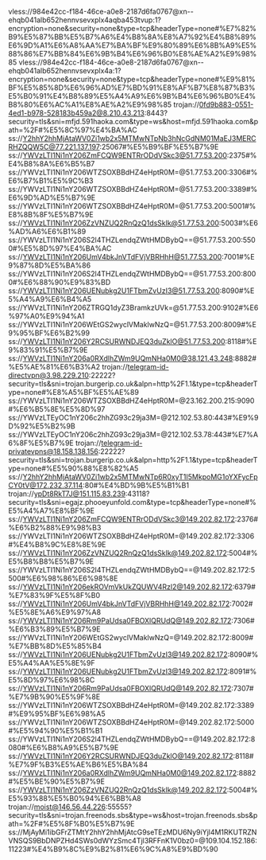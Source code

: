 vless://984e42cc-f184-46ce-a0e8-2187d6fa0767@xn--ehqb041alb652hennvsevxplx4aqba453tvup:1?encryption=none&security=none&type=tcp&headerType=none#%E7%82%B9%E5%87%BB%E5%B7%A6%E4%B8%8A%E8%A7%92%E4%B8%89%E6%9D%A1%E6%A8%AA%E7%BA%BF%E9%80%89%E6%8B%A9%E5%88%86%E7%BB%84%E6%9B%B4%E6%96%B0%E8%AE%A2%E9%98%85
vless://984e42cc-f184-46ce-a0e8-2187d6fa0767@xn--ehqb041alb652hennvsevxplx4a:1?encryption=none&security=none&type=tcp&headerType=none#%E9%81%BF%E5%85%8D%E6%96%AD%E7%BD%91%E8%AF%B7%E8%87%B3%E5%B0%91%E4%B8%89%E5%A4%A9%E6%9B%B4%E6%96%B0%E4%B8%80%E6%AC%A1%E8%AE%A2%E9%98%85
trojan://0fd9b883-0551-4ed1-b978-528183b459a2@8.210.43.213:8443?security=tls&sni=mfjd.591haoka.com&type=ws&host=mfjd.591haoka.com&path=%2F#%E5%8C%97%E4%BA%AC
ss://Y2hhY2hhMjAtaWV0Zi1wb2x5MTMwNTpNb3hNcGdNM01MaEJ3MERCRHZQQW5C@77.221.137.197:25067#%E5%B9%BF%E5%B7%9E
ss://YWVzLTI1Ni1nY206ZmFCQW9ENTRrODdVSkc3@51.77.53.200:2375#%E4%B8%8A%E6%B5%B7
ss://YWVzLTI1Ni1nY206WTZSOXBBdHZ4eHptR0M=@51.77.53.200:3306#%E6%B7%B1%E5%9C%B3
ss://YWVzLTI1Ni1nY206WTZSOXBBdHZ4eHptR0M=@51.77.53.200:3389#%E6%9D%AD%E5%B7%9E
ss://YWVzLTI1Ni1nY206WTZSOXBBdHZ4eHptR0M=@51.77.53.200:5001#%E8%8B%8F%E5%B7%9E
ss://YWVzLTI1Ni1nY206ZzVNZUQ2RnQzQ1dsSklk@51.77.53.200:5003#%E6%AD%A6%E6%B1%89
ss://YWVzLTI1Ni1nY206S2l4THZLendqZWtHMDBybQ==@51.77.53.200:5500#%E5%8D%97%E4%BA%AC
ss://YWVzLTI1Ni1nY206UmV4bkJnVTdFVjVBRHhH@51.77.53.200:7001#%E9%87%8D%E5%BA%86
ss://YWVzLTI1Ni1nY206S2l4THZLendqZWtHMDBybQ==@51.77.53.200:8000#%E6%88%90%E9%83%BD
ss://YWVzLTI1Ni1nY206UENubkg2U1FTbmZvUzI3@51.77.53.200:8090#%E5%A4%A9%E6%B4%A5
ss://YWVzLTI1Ni1nY206ZTRGQ1dyZ3BramkzUVk=@51.77.53.200:9102#%E6%97%A0%E9%94%A1
ss://YWVzLTI1Ni1nY206WEtGS2wyclVMaklwNzQ=@51.77.53.200:8009#%E9%95%BF%E6%B2%99
ss://YWVzLTI1Ni1nY206Y2RCSURWNDJEQ3duZklO@51.77.53.200:8118#%E9%83%91%E5%B7%9E
ss://YWVzLTI1Ni1nY206a0RXdlhZWm9UQmNHa0M0@38.121.43.248:8882#%E5%AE%81%E6%B3%A2
trojan://telegram-id-directvpn@3.98.229.210:22222?security=tls&sni=trojan.burgerip.co.uk&alpn=http%2F1.1&type=tcp&headerType=none#%E8%A5%BF%E5%AE%89
ss://YWVzLTI1Ni1nY206WTZSOXBBdHZ4eHptR0M=@23.162.200.215:9090#%E6%B5%8E%E5%8D%97
ss://YWVzLTEyOC1nY206c2hhZG93c29ja3M=@212.102.53.80:443#%E9%9D%92%E5%B2%9B
ss://YWVzLTEyOC1nY206c2hhZG93c29ja3M=@212.102.53.78:443#%E7%A6%8F%E5%B7%9E
trojan://telegram-id-privatevpns@18.158.138.156:22222?security=tls&sni=trojan.burgerip.co.uk&alpn=http%2F1.1&type=tcp&headerType=none#%E5%90%88%E8%82%A5
ss://Y2hhY2hhMjAtaWV0Zi1wb2x5MTMwNTp6R0xyT1I5MkpoMG1oYXFycFpCY0tV@172.232.37.114:80#%E4%BD%9B%E5%B1%B1
trojan://ypDt8RkT7J@151.115.83.239:43118?security=tls&sni=egajz.phooeyunfold.com&type=tcp&headerType=none#%E5%A4%A7%E8%BF%9E
ss://YWVzLTI1Ni1nY206ZmFCQW9ENTRrODdVSkc3@149.202.82.172:2376#%E6%B2%88%E9%98%B3
ss://YWVzLTI1Ni1nY206WTZSOXBBdHZ4eHptR0M=@149.202.82.172:3306#%E4%B8%9C%E8%8E%9E
ss://YWVzLTI1Ni1nY206ZzVNZUQ2RnQzQ1dsSklk@149.202.82.172:5004#%E5%B8%B8%E5%B7%9E
ss://YWVzLTI1Ni1nY206S2l4THZLendqZWtHMDBybQ==@149.202.82.172:5500#%E6%98%86%E6%98%8E
ss://YWVzLTI1Ni1nY206ekROVmVkUkZQUWV4Rzl2@149.202.82.172:6379#%E7%83%9F%E5%8F%B0
ss://YWVzLTI1Ni1nY206UmV4bkJnVTdFVjVBRHhH@149.202.82.172:7002#%E5%8E%A6%E9%97%A8
ss://YWVzLTI1Ni1nY206Rm9PaUdsa0FBOXlQRUdQ@149.202.82.172:7306#%E6%B3%89%E5%B7%9E
ss://YWVzLTI1Ni1nY206WEtGS2wyclVMaklwNzQ=@149.202.82.172:8009#%E7%BB%8D%E5%85%B4
ss://YWVzLTI1Ni1nY206UENubkg2U1FTbmZvUzI3@149.202.82.172:8090#%E5%A4%AA%E5%8E%9F
ss://YWVzLTI1Ni1nY206UENubkg2U1FTbmZvUzI3@149.202.82.172:8091#%E5%8D%97%E6%98%8C
ss://YWVzLTI1Ni1nY206Rm9PaUdsa0FBOXlQRUdQ@149.202.82.172:7307#%E7%9B%90%E5%9F%8E
ss://YWVzLTI1Ni1nY206WTZSOXBBdHZ4eHptR0M=@149.202.82.172:3389#%E9%95%BF%E6%98%A5
ss://YWVzLTI1Ni1nY206WTZSOXBBdHZ4eHptR0M=@149.202.82.172:5000#%E5%94%90%E5%B1%B1
ss://YWVzLTI1Ni1nY206S2l4THZLendqZWtHMDBybQ==@149.202.82.172:8080#%E6%B8%A9%E5%B7%9E
ss://YWVzLTI1Ni1nY206Y2RCSURWNDJEQ3duZklO@149.202.82.172:8118#%E7%9F%B3%E5%AE%B6%E5%BA%84
ss://YWVzLTI1Ni1nY206a0RXdlhZWm9UQmNHa0M0@149.202.82.172:8882#%E5%BE%90%E5%B7%9E
ss://YWVzLTI1Ni1nY206ZzVNZUQ2RnQzQ1dsSklk@149.202.82.172:5004#%E5%93%88%E5%B0%94%E6%BB%A8
trojan://moist@146.56.44.226:55555?security=tls&sni=trojan.freenods.sbs&type=ws&host=trojan.freenods.sbs&path=%2F#%E5%8F%B0%E5%B7%9E
ss://MjAyMi1ibGFrZTMtY2hhY2hhMjAtcG9seTEzMDU6Ny9iYjl4M1RKUTRZNVNSQS9BbDNPZHd4SWs0dWYzSmc4Tjl3RFFnK1V0bz0=@109.104.152.186:11223#%E4%B9%8C%E9%B2%81%E6%9C%A8%E9%BD%90
